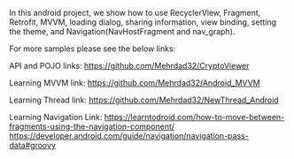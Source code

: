 In this android project, we show how to use RecyclerView, Fragment,  Retrofit, MVVM, loading dialog, sharing information, view binding, setting the theme, and Navigation(NavHostFragment and nav_graph). 

For more samples please see the below links:

API and POJO links: https://github.com/Mehrdad32/CryptoViewer

Learning MVVM link: https://github.com/Mehrdad32/Android_MVVM

Learning Thread link: https://github.com/Mehrdad32/NewThread_Android

Learning Navigation Link:
 https://learntodroid.com/how-to-move-between-fragments-using-the-navigation-component/
https://developer.android.com/guide/navigation/navigation-pass-data#groovy

